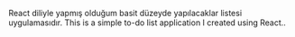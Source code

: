 React diliyle yapmış olduğum basit düzeyde yapılacaklar listesi uygulamasıdır.
This is a simple to-do list application I created using React..
